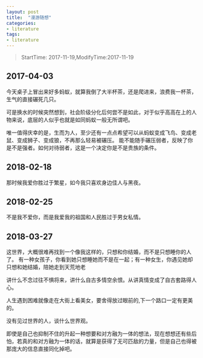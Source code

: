 ```yaml
---
layout: post
title:  "漫游随想"
categories:
- literature
tags:
- literature
---
```


> StartTime: 2017-11-19,ModifyTime:2017-11-19
<!---more--->

## 2017-04-03
今天桌子上冒出来好多蚂蚁，就算我倒了大半杯茶，还是爬进来，浪费我一杯茶，生气的直接碾死几只。

可是换水的时候突然想到，社会阶级分化后何尝不是如此，对于似乎高高在上的人物来说，底层的人似乎也就是如同蚂蚁一般无所谓吧。

唯一值得庆幸的是，生而为人，至少还有一点点希望可以从蚂蚁变成飞鸟、变成老鼠、变成狮子、变成狼，不再那么轻易被碾压。
能不能随手碾压弱者，反映了你是不是强者。如何对待弱者，这是一个决定你是不是贵族的条件。

## 2018-02-18
那时候我爱你胜过于繁星，如今我只喜欢身边佳人与黑夜。

## 2018-02-25
不是我不爱你，而是我爱我的祖国和人民胜过于男女私情。

## 2018-03-27
这世界，大概很难再找到一个像我这样的，只想和你结婚，而不是只想睡你的人了。
有一种女孩子，你看到她只想睡她而不是在一起；有一种女生，你遇见她却只想和她结婚，陪她走到天荒地老

讲什么不念过往不惧将来，讲什么自古多情空余恨。从讲真情变成了自古套路得人心。

人生遇到困难就像走在大街上看美女，要舍得放过眼前的,下一个路口一定有更美的。

没有见过世界的人，谈什么世界观。

即使是自己也抑制不住的升起一种想要和对方融为一体的想法，现在想想还有些后怕，若真的和对方融为一体的话，就算是获得了无可匹敌的力量，但是自己也得被那庞大的信息直接同化掉吧。
